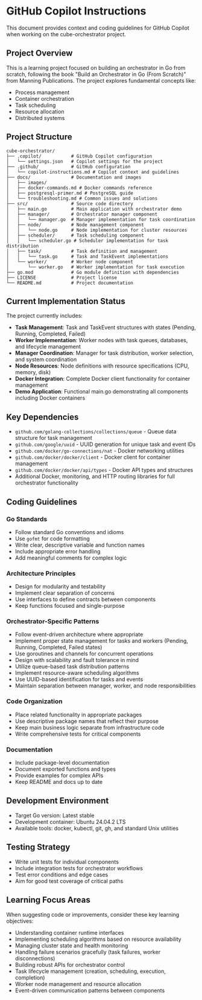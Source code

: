 # GitHub Copilot Instructions

This document provides context and coding guidelines for GitHub Copilot when working on the cube-orchestrator project.

## Project Overview

This is a learning project focused on building an orchestrator in Go from scratch, following the book "Build an Orchestrator in Go (From Scratch)" from Manning Publications. The project explores fundamental concepts like:

- Process management
- Container orchestration
- Task scheduling
- Resource allocation
- Distributed systems

## Project Structure

```
cube-orchestrator/
├── .copilot/           # GitHub Copilot configuration
│   └── settings.json   # Copilot settings for the project
├── .github/            # GitHub configuration
│   └── copilot-instructions.md # Copilot context and guidelines
├── docs/               # Documentation and images
│   ├── images/
│   ├── docker-commands.md # Docker commands reference  
│   ├── postgresql-primer.md # PostgreSQL guide
│   └── troubleshooting.md # Common issues and solutions
├── src/                # Source code directory
│   ├── main.go         # Main application with orchestrator demo
│   ├── manager/        # Orchestrator manager component
│   │   └── manager.go  # Manager implementation for task coordination
│   ├── node/           # Node management component
│   │   └── node.go     # Node implementation for cluster resources
│   ├── scheduler/      # Task scheduling component
│   │   └── scheduler.go # Scheduler implementation for task distribution
│   ├── task/           # Task definition and management
│   │   └── task.go     # Task and TaskEvent implementations
│   └── worker/         # Worker node component
│       └── worker.go   # Worker implementation for task execution
├── go.mod              # Go module definition with dependencies
├── LICENSE             # Project license
└── README.md           # Project documentation
```

## Current Implementation Status

The project currently includes:
- **Task Management**: Task and TaskEvent structures with states (Pending, Running, Completed, Failed)
- **Worker Implementation**: Worker nodes with task queues, databases, and lifecycle management
- **Manager Coordination**: Manager for task distribution, worker selection, and system coordination
- **Node Resources**: Node definitions with resource specifications (CPU, memory, disk)
- **Docker Integration**: Complete Docker client functionality for container management
- **Demo Application**: Functional main.go demonstrating all components including Docker containers

## Key Dependencies

- `github.com/golang-collections/collections/queue` - Queue data structure for task management
- `github.com/google/uuid` - UUID generation for unique task and event IDs
- `github.com/docker/go-connections/nat` - Docker networking utilities
- `github.com/docker/docker/client` - Docker client for container management
- `github.com/docker/docker/api/types` - Docker API types and structures
- Additional Docker, monitoring, and HTTP routing libraries for full orchestrator functionality

## Coding Guidelines

### Go Standards
- Follow standard Go conventions and idioms
- Use `gofmt` for code formatting
- Write clear, descriptive variable and function names
- Include appropriate error handling
- Add meaningful comments for complex logic

### Architecture Principles
- Design for modularity and testability
- Implement clear separation of concerns
- Use interfaces to define contracts between components
- Keep functions focused and single-purpose

### Orchestrator-Specific Patterns
- Follow event-driven architecture where appropriate
- Implement proper state management for tasks and workers (Pending, Running, Completed, Failed states)
- Use goroutines and channels for concurrent operations
- Design with scalability and fault tolerance in mind
- Utilize queue-based task distribution patterns
- Implement resource-aware scheduling algorithms
- Use UUID-based identification for tasks and events
- Maintain separation between manager, worker, and node responsibilities

### Code Organization
- Place related functionality in appropriate packages
- Use descriptive package names that reflect their purpose
- Keep main business logic separate from infrastructure code
- Write comprehensive tests for critical components

### Documentation
- Include package-level documentation
- Document exported functions and types
- Provide examples for complex APIs
- Keep README and docs up to date

## Development Environment

- Target Go version: Latest stable
- Development container: Ubuntu 24.04.2 LTS
- Available tools: docker, kubectl, git, gh, and standard Unix utilities

## Testing Strategy

- Write unit tests for individual components
- Include integration tests for orchestrator workflows
- Test error conditions and edge cases
- Aim for good test coverage of critical paths

## Learning Focus Areas

When suggesting code or improvements, consider these key learning objectives:
- Understanding container runtime interfaces
- Implementing scheduling algorithms based on resource availability
- Managing cluster state and health monitoring
- Handling failure scenarios gracefully (task failures, worker disconnections)
- Building robust APIs for orchestrator control
- Task lifecycle management (creation, scheduling, execution, completion)
- Worker node management and resource allocation
- Event-driven communication patterns between components
